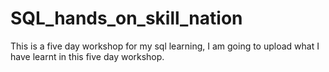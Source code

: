 # SQL_hands_on_skill_nation
This is a five day workshop for my sql learning, 
I am going to upload what I have learnt in this five day workshop.
